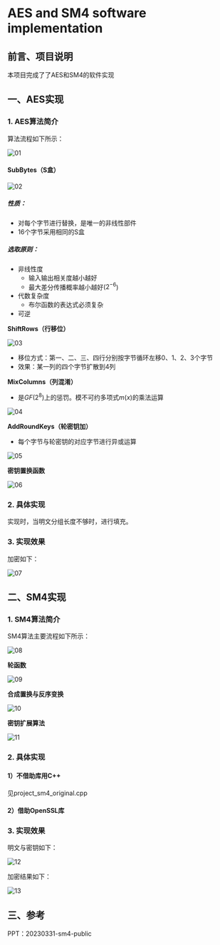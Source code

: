 # AES and SM4 software implementation

## 前言、项目说明

 本项目完成了了AES和SM4的软件实现

## 一、AES实现
### 1. AES算法简介

算法流程如下所示：

![01](01.png)

#### SubBytes（S盒）

![02](02.png)

##### 性质：

- 对每个字节进行替换，是唯一的非线性部件
- 16个字节采用相同的S盒

##### 选取原则：

- 非线性度
  - 输入输出相关度越小越好
  - 最大差分传播概率越小越好($2^{-6}$)
- 代数复杂度
  - 布尔函数的表达式必须复杂
- 可逆

**ShiftRows（行移位）**

![03](03.png)

- 移位方式：第一、二、三、四行分别按字节循环左移0、1、2、3个字节
- 效果：某一列的四个字节扩散到4列

**MixColumns（列混淆）**

- 是$GF(2^8)$上的惩罚。模不可约多项式$m(x)$的乘法运算

![04](04.png)

**AddRoundKeys（轮密钥加）**

- 每个字节与轮密钥的对应字节进行异或运算

![05](05.png)

**密钥置换函数**

![06](06.png)

### 2. 具体实现

实现时，当明文分组长度不够时，进行填充。

### 3. 实现效果

加密如下：

![07](07.png)

## 二、SM4实现

### 1. SM4算法简介

SM4算法主要流程如下所示：

![08](08.png)

**轮函数**

![09](09.png)

**合成置换与反序变换**

![10](10.png)

**密钥扩展算法**

![11](11.png)

### 2. 具体实现
#### 1）不借助库用C++

见project_sm4_original.cpp

#### 2）借助OpenSSL库

### 3. 实现效果

明文与密钥如下：

![12](12.png)

加密结果如下：

![13](13.png)

## 三、参考

PPT：20230331-sm4-public